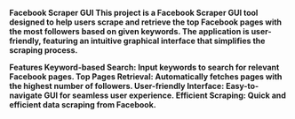 <b> Facebook Scraper GUI <b>
This project is a Facebook Scraper GUI tool designed to help users scrape and retrieve the top Facebook pages with the most followers based on given keywords. The application is user-friendly, featuring an intuitive graphical interface that simplifies the scraping process.

Features
Keyword-based Search: Input keywords to search for relevant Facebook pages.
Top Pages Retrieval: Automatically fetches pages with the highest number of followers.
User-friendly Interface: Easy-to-navigate GUI for seamless user experience.
Efficient Scraping: Quick and efficient data scraping from Facebook.
